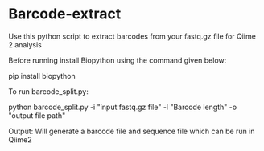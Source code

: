 # Barcode-extract
Use this python script to extract barcodes from your fastq.gz file for Qiime 2 analysis

Before running install Biopython using the command given below:

pip install biopython

To run barcode_split.py:

python barcode_split.py -i "input fastq.gz file" -l "Barcode length" -o "output file path"

Output: Will generate a barcode file and sequence file which can be run in Qiime2
